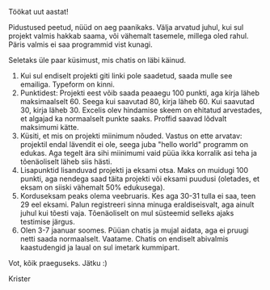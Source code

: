 Töökat uut aastat!

Pidustused peetud, nüüd on aeg paanikaks. Välja arvatud juhul, kui sul projekt valmis hakkab saama, või vähemalt tasemele, millega oled rahul. Päris valmis ei saa programmid vist kunagi.

Seletaks üle paar küsimust, mis chatis on läbi käinud.

1. Kui sul endiselt projekti giti linki pole saadetud, saada mulle see emailiga. Typeform on kinni.
2. Punktidest: Projekti eest võib saada peaaegu 100 punkti, aga kirja läheb maksimaalselt 60. Seega kui saavutad 80, kirja läheb 60. Kui saavutad 30, kirja läheb 30. Excelis olev hindamise skeem on ehitatud arvestades, et algajad ka normaalselt punkte saaks. Proffid saavad lõdvalt maksimumi kätte.
3. Küsiti, et mis on projekti miinimum nõuded. Vastus on ette arvatav: projektil endal lävendit ei ole, seega juba "hello world" programm on edukas. Aga tegelt ära sihi miinimumi vaid püüa ikka korralik asi teha ja tõenäoliselt läheb siis hästi.
4. Lisapunktid lisanduvad projekti ja eksami otsa. Maks on muidugi 100 punkti, aga nendega saad täita projekti või eksami puudusi (oletades, et eksam on siiski vähemalt 50% edukusega).
5. Korduseksam peaks olema veebruaris. Kes aga 30-31 tulla ei saa, teen 29 eel eksami. Palun registreeri sinna minuga eraldiseisvalt, aga ainult juhul kui tõesti vaja. Tõenäoliselt on mul süsteemid selleks ajaks testimise järgus.
6. Olen 3-7 jaanuar soomes. Püüan chatis ja mujal aidata, aga ei pruugi netti saada normaalselt. Vaatame. Chatis on endiselt abivalmis kaastudengid ja laual on sul imetark kummipart.

Vot, kõik praeguseks. Jätku :)

Krister
